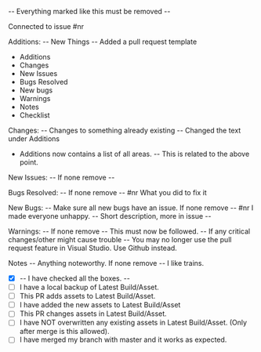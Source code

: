 -- Everything marked like this must be removed -- 

Connected to issue #nr

Additions: -- New Things --
Added a pull request template
* Additions
* Changes
* New Issues
* Bugs Resolved
* New bugs
* Warnings
* Notes
* Checklist


Changes: -- Changes to something already existing --
Changed the text under Additions
* Additions now contains a list of all areas.
-- This is related to the above point.

New Issues: -- If none remove --

Bugs Resolved: -- If none remove --
#nr  What you did to fix it 

New Bugs:  -- Make sure all new bugs have an issue. If none remove --
#nr I made everyone unhappy. -- Short description, more in issue -- 

Warnings: -- If none remove --
This must now be followed. -- If any critical changes/other might cause trouble --
You may no longer use the pull request feature in Visual Studio. Use Github instead.

Notes -- Anything noteworthy. If none remove --
I like trains.

- [x] -- I have checked all the boxes. --
- [ ] I have a local backup of Latest Build/Asset.
- [ ] This PR adds assets to Latest Build/Asset.
- [ ] I have added the new assets to Latest Build/Asset
- [ ] This PR changes assets in Latest Build/Asset.
- [ ] I have NOT overwritten any existing assets in Latest Build/Asset. (Only after merge is this allowed).
- [ ] I have merged my branch with master and it works as expected.
